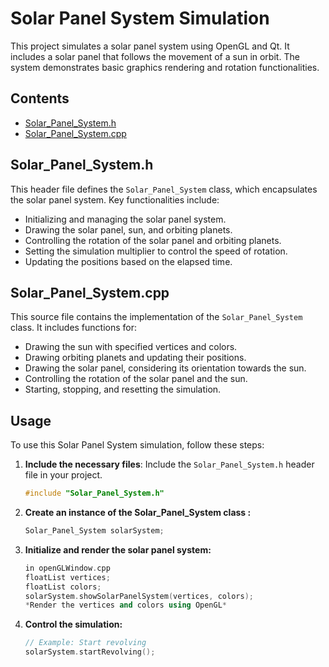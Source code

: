 # Solar Panel System Simulation

This project simulates a solar panel system using OpenGL and Qt. It includes a solar panel that follows the movement of a sun in orbit. The system demonstrates basic graphics rendering and rotation functionalities.

## Contents

- [Solar_Panel_System.h](#solar_panel_systemh)
- [Solar_Panel_System.cpp](#solar_panel_systemcpp)

## Solar_Panel_System.h

This header file defines the `Solar_Panel_System` class, which encapsulates the solar panel system. Key functionalities include:

- Initializing and managing the solar panel system.
- Drawing the solar panel, sun, and orbiting planets.
- Controlling the rotation of the solar panel and orbiting planets.
- Setting the simulation multiplier to control the speed of rotation.
- Updating the positions based on the elapsed time.

## Solar_Panel_System.cpp

This source file contains the implementation of the `Solar_Panel_System` class. It includes functions for:

- Drawing the sun with specified vertices and colors.
- Drawing orbiting planets and updating their positions.
- Drawing the solar panel, considering its orientation towards the sun.
- Controlling the rotation of the solar panel and the sun.
- Starting, stopping, and resetting the simulation.

## Usage

To use this Solar Panel System simulation, follow these steps:

1. **Include the necessary files**: Include the `Solar_Panel_System.h` header file in your project.

   ```cpp
   #include "Solar_Panel_System.h"

2. **Create an instance of the Solar_Panel_System class :**
   ```cpp
   Solar_Panel_System solarSystem;

3. **Initialize and render the solar panel system:**
   ```cpp
   in openGLWindow.cpp
   floatList vertices;
   floatList colors;
   solarSystem.showSolarPanelSystem(vertices, colors);
   *Render the vertices and colors using OpenGL*

4. **Control the simulation:**
   ```cpp
   // Example: Start revolving
   solarSystem.startRevolving();
